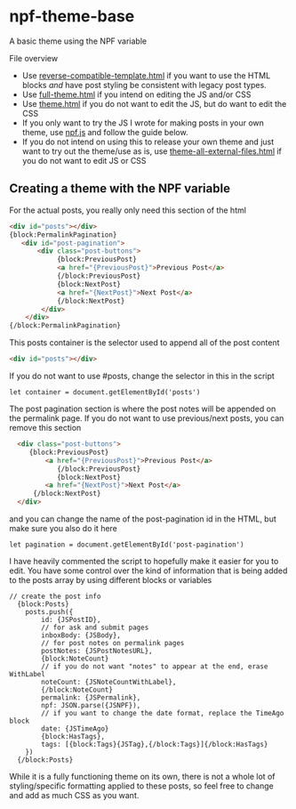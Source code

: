 # npf-theme-base
A basic theme using the NPF variable

File overview


- Use [reverse-compatible-template.html](https://github.com/cornetespoir/npf-theme-base/blob/main/reverese-compatible-template.html) if you want to use the HTML blocks *and* have post styling be consistent with legacy post types.
- Use [full-theme.html](https://github.com/cornetespoir/npf-theme-base/blob/main/full-theme.html) if you intend on editing the JS and/or CSS 
- Use [theme.html](https://github.com/cornetespoir/npf-theme-base/blob/main/theme.html) if you do not want to edit the JS, but do want to edit the CSS
- If you only want to try the JS I wrote for making posts in your own theme, use [npf.js](https://github.com/cornetespoir/npf-theme-base/blob/main/npf.js) and follow the guide below. 
- If you do not intend on using this to release your own theme and just want to try out the theme/use as is, use [theme-all-external-files.html](https://github.com/cornetespoir/npf-theme-base/blob/main/theme-all-external-files.html) if you do not want to edit JS or CSS


## Creating a theme with the NPF variable

For the actual posts, you really only need this section of the html
```HTML
<div id="posts"></div>
{block:PermalinkPagination} 
   <div id="post-pagination">
       <div class="post-buttons">
            {block:PreviousPost}
            <a href="{PreviousPost}">Previous Post</a>
            {/block:PreviousPost}
            {block:NextPost}
            <a href="{NextPost}">Next Post</a>
            {/block:NextPost} 
        </div>
    </div>
{/block:PermalinkPagination}
```
This posts container is the selector used to append all of the post content
``` HTML
<div id="posts"></div>
```

If you do not want to use #posts, change the selector in this in the script

```JS
let container = document.getElementById('posts')
```

The post pagination section is where the post notes will be appended on the permalink page. If you do not want to use previous/next posts, you can remove this section

```HTML
  <div class="post-buttons">
     {block:PreviousPost}
         <a href="{PreviousPost}">Previous Post</a>
            {/block:PreviousPost}
            {block:NextPost}
         <a href="{NextPost}">Next Post</a>
      {/block:NextPost} 
  </div>
```

and you can change the name of the post-pagination id in the HTML, but make sure you also do it here

```JS
let pagination = document.getElementById('post-pagination')
```

I have heavily commented the script to hopefully make it easier for you to edit. You have some control over the kind of information that is being added to the posts array by using different blocks or variables

```JS
// create the post info
  {block:Posts}
    posts.push({
        id: {JSPostID}, 
        // for ask and submit pages
        inboxBody: {JSBody},
        // for post notes on permalink pages
        postNotes: {JSPostNotesURL}, 
        {block:NoteCount}
        // if you do not want "notes" to appear at the end, erase WithLabel
        noteCount: {JSNoteCountWithLabel}, 
        {/block:NoteCount}
        permalink: {JSPermalink},
        npf: JSON.parse({JSNPF}), 
        // if you want to change the date format, replace the TimeAgo block
        date: {JSTimeAgo} 
        {block:HasTags}, 
        tags: [{block:Tags}{JSTag},{/block:Tags}]{/block:HasTags} 
    })
  {/block:Posts}
```

While it is a fully functioning theme on its own, there is not a whole lot of styling/specific formatting applied to these posts, so feel free to change and add as much CSS as you want.
